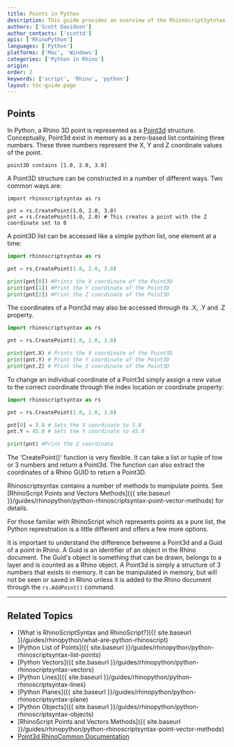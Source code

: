 ```yaml
---
title: Points in Python
description: This guide provides an overview of the RhinoScriptSytntax point geometry in Python.
authors: ['Scott Davidson']
author_contacts: ['scottd']
apis: ['RhinoPython']
languages: ['Python']
platforms: ['Mac', 'Windows']
categories: ['Python in Rhino']
origin:
order: 2
keywords: ['script', 'Rhino', 'python']
layout: toc-guide-page
---
```

 
## Points

In Python, a Rhino 3D point is represented as a [Point3d](http://developer.rhino3d.com/api/RhinoCommonWin/html/T_Rhino_Geometry_Point3d.htm) structure. Conceptually, Point3d exist in memory as a zero-based list containing three numbers.  These three numbers represent the X, Y and Z coordinate values of the point.

```
point3D contains [1.0, 2.0, 3.0]  
```

A Point3D structure can be constructed in a number of different ways.  Two common ways are:

```
import rhinoscriptsyntax as rs

pnt = rs.CreatePoint(1.0, 2.0, 3.0)
pnt = rs.CreatePoint(1.0, 2.0) # This creates a point with the Z coordinate set to 0
```

A point3D list can be accessed like a simple python list, one element at a time:

```python
import rhinoscriptsyntax as rs

pnt = rs.CreatePoint(1.0, 2.0, 3.0)

print(pnt[0]) #Prints the X coordinate of the Point3D
print(pnt[1]) #Print the Y coordinate of the Point3D
print(pnt[2]) #Print the Z coordinate of the Point3D
```

The coordinates of a Point3d may also be accessed through its .X, .Y and .Z property.

```python
import rhinoscriptsyntax as rs

pnt = rs.CreatePoint(1.0, 2.0, 3.0)

print(pnt.X) # Prints the X coordinate of the Point3D
print(pnt.Y) # Print the Y coordinate of the Point3D
print(pnt.Z) # Print the Z coordinate of the Point3D
```

To change an individual coordinate of a Point3d simply assign a new value to the correct coordinate through the index location or coordinate property:

```python
import rhinoscriptsyntax as rs

pnt = rs.CreatePoint(1.0, 2.0, 3.0)

pnt[0] = 5.0 # Sets the X coordinate to 5.0
pnt.Y = 45.0 # Sets the Y coordinate to 45.0

print(pnt) #Print the Z coordinate
```

The 'CreatePoint()' function is very flexible.  It can take a list or tuple of tow or 3 numbers and return a Point3d.  The function can also extract the coordinates of a Rhino GUID to return a Point3D.

Rhinoscriptsyntax contains a number of methods to manipulate points.  See [RhinoScript Points and Vectors Methods]({{ site.baseurl }}/guides/rhinopython/python-rhinoscriptsyntax-point-vector-methods) for details.

For those familar with RhinoScript which represents points as a pure list, the Python represtnation is a little different and offers a few more options.

It is important to understand the difference betweene a Point3d and a Guid of a point in Rhino.  A Guid is an identifier of an object in the Rhino document. The Guid's object is something that can be drawn, belongs to a layer and is counted as a Rhino object.  A Point3d is simply a structure of 3 numbers that exists in memory.  It can be manipulated in memory, but will not be seen or saved in Rhino unless it is added to the Rhino document through the `rs.AddPoint()` command.

---

## Related Topics

- [What is RhinoScriptSyntax and RhinoScript?]({{ site.baseurl }}/guides/rhinopython/what-are-python-rhinoscript)
- [Python List of Points]({{ site.baseurl }}/guides/rhinopython/python-rhinoscriptsyntax-list-points)
- [Python Vectors]({{ site.baseurl }}/guides/rhinopython/python-rhinoscriptsyntax-vectors)
- [Python Lines]({{ site.baseurl }}/guides/rhinopython/python-rhinoscriptsyntax-lines)
- [Python Planes]({{ site.baseurl }}/guides/rhinopython/python-rhinoscriptsyntax-plane)
- [Python Objects]({{ site.baseurl }}/guides/rhinopython/python-rhinoscriptsyntax-objects)
- [RhinoScript Points and Vectors Methods]({{ site.baseurl }}/guides/rhinopython/python-rhinoscriptsyntax-point-vector-methods)
- [Point3d RhinoCommon Documentation](http://developer.rhino3d.com/api/RhinoCommonWin/html/T_Rhino_Geometry_Point3d.htm)
